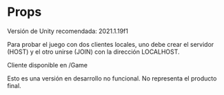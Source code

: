 # Props
 
Versión de Unity recomendada: 2021.1.19f1

Para probar el juego con dos clientes locales, uno debe crear el servidor (HOST) y el otro unirse (JOIN) con la dirección LOCALHOST.

Cliente disponible en /Game

Esto es una versión en desarrollo no funcional. No representa el producto final.
